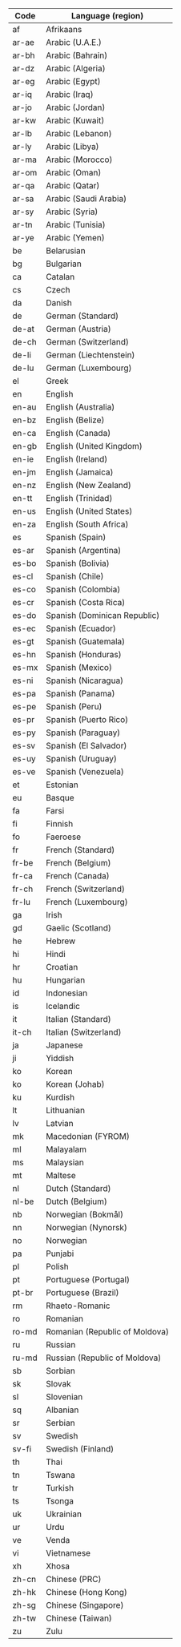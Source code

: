 |Code|Language (region)
|----|------------------
|af      |Afrikaans
|ar-ae   |Arabic (U.A.E.)
|ar-bh   |Arabic (Bahrain)
|ar-dz   |Arabic (Algeria)
|ar-eg   |Arabic (Egypt)
|ar-iq   |Arabic (Iraq)
|ar-jo   |Arabic (Jordan)
|ar-kw   |Arabic (Kuwait)
|ar-lb   |Arabic (Lebanon)
|ar-ly   |Arabic (Libya)
|ar-ma   |Arabic (Morocco)
|ar-om   |Arabic (Oman)
|ar-qa   |Arabic (Qatar)
|ar-sa   |Arabic (Saudi Arabia)
|ar-sy   |Arabic (Syria)
|ar-tn   |Arabic (Tunisia)
|ar-ye   |Arabic (Yemen)
|be      |Belarusian
|bg      |Bulgarian
|ca      |Catalan
|cs      |Czech
|da      |Danish
|de      |German (Standard)
|de-at   |German (Austria)
|de-ch   |German (Switzerland)
|de-li   |German (Liechtenstein)
|de-lu   |German (Luxembourg)
|el      |Greek
|en      |English
|en-au   |English (Australia)
|en-bz   |English (Belize)
|en-ca   |English (Canada)
|en-gb   |English (United Kingdom)
|en-ie   |English (Ireland)
|en-jm   |English (Jamaica)
|en-nz   |English (New Zealand)
|en-tt   |English (Trinidad)
|en-us   |English (United States)
|en-za   |English (South Africa)
|es      |Spanish (Spain)
|es-ar   |Spanish (Argentina)
|es-bo   |Spanish (Bolivia)
|es-cl   |Spanish (Chile)
|es-co   |Spanish (Colombia)
|es-cr   |Spanish (Costa Rica)
|es-do   |Spanish (Dominican Republic)
|es-ec   |Spanish (Ecuador)
|es-gt   |Spanish (Guatemala)
|es-hn   |Spanish (Honduras)
|es-mx   |Spanish (Mexico)
|es-ni   |Spanish (Nicaragua)
|es-pa   |Spanish (Panama)
|es-pe   |Spanish (Peru)
|es-pr   |Spanish (Puerto Rico)
|es-py   |Spanish (Paraguay)
|es-sv   |Spanish (El Salvador)
|es-uy   |Spanish (Uruguay)
|es-ve   |Spanish (Venezuela)
|et      |Estonian
|eu      |Basque
|fa      |Farsi
|fi      |Finnish
|fo      |Faeroese
|fr      |French (Standard)
|fr-be   |French (Belgium)
|fr-ca   |French (Canada)
|fr-ch   |French (Switzerland)
|fr-lu   |French (Luxembourg)
|ga      |Irish
|gd      |Gaelic (Scotland)
|he      |Hebrew
|hi      |Hindi
|hr      |Croatian
|hu      |Hungarian
|id      |Indonesian
|is      |Icelandic
|it      |Italian (Standard)
|it-ch   |Italian (Switzerland)
|ja      |Japanese
|ji      |Yiddish
|ko      |Korean
|ko      |Korean (Johab)
|ku      |Kurdish
|lt      |Lithuanian
|lv      |Latvian
|mk      |Macedonian (FYROM)
|ml      |Malayalam
|ms      |Malaysian
|mt      |Maltese
|nl      |Dutch (Standard)
|nl-be   |Dutch (Belgium)
|nb      |Norwegian (Bokmål)
|nn      |Norwegian (Nynorsk)
|no      |Norwegian
|pa      |Punjabi
|pl      |Polish
|pt      |Portuguese (Portugal)
|pt-br   |Portuguese (Brazil)
|rm      |Rhaeto-Romanic
|ro      |Romanian
|ro-md   |Romanian (Republic of Moldova)
|ru      |Russian
|ru-md   |Russian (Republic of Moldova)
|sb      |Sorbian
|sk      |Slovak
|sl      |Slovenian
|sq      |Albanian
|sr      |Serbian
|sv      |Swedish
|sv-fi   |Swedish (Finland)
|th      |Thai
|tn      |Tswana
|tr      |Turkish
|ts      |Tsonga
|uk      |Ukrainian
|ur      |Urdu
|ve      |Venda
|vi      |Vietnamese
|xh      |Xhosa
|zh-cn   |Chinese (PRC)
|zh-hk   |Chinese (Hong Kong)
|zh-sg   |Chinese (Singapore)
|zh-tw   |Chinese (Taiwan)
|zu      |Zulu